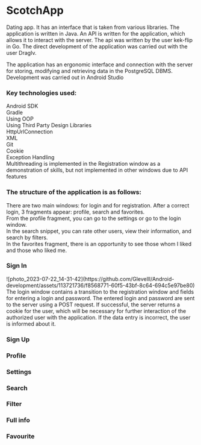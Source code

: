 # ScotchApp

Dating app. It has an interface that is taken from various libraries. The application is written in Java. An API is written for the application, which allows it to interact with the server. The api was written by the user kek-flip in Go. The direct development of the application was carried out with the user DragIv.

The application has an ergonomic interface and connection with the server for storing, modifying and retrieving data in the PostgreSQL DBMS. Development was carried out in Android Studio

<H3> Key technologies used: </H3>
Android SDK  <br/>
Gradle  <br/>
Using OOP  <br/>
Using Third Party Design Libraries  <br/>
HttpUrlConnection  <br/>
XML  <br/>
Git  <br/>
Cookie  <br/>
Exception Handling  <br/>
Multithreading is implemented in the Registration window as a demonstration of skills, but not implemented in other windows due to API features  <br/>


<H3> The structure of the application is as follows: </H3>
There are two main windows: for login and for registration. After a correct login, 3 fragments appear: profile, search and favorites. <br/>
From the profile fragment, you can go to the settings or go to the login window. <br/>
In the search snippet, you can rate other users, view their information, and search by filters. <br/>
In the favorites fragment, there is an opportunity to see those whom I liked and those who liked me. <br/>

<H3>Sign In</H3>
![photo_2023-07-22_14-31-42](https://github.com/Glevelll/Android-development/assets/113721736/f8568771-60f5-43bf-8c64-694c5e97be80) <br/>
The login window contains a transition to the registration window and fields for entering a login and password. The entered login and password are sent to the server using a POST request. If successful, the server returns a cookie for the user, which will be necessary for further interaction of the authorized user with the application. If the data entry is incorrect, the user is informed about it.

<H3>Sign Up</H3>

<H3>Profile</H3>
<H3>Settings</H3>
<H3>Search</H3>
<H3>Filter</H3>
<H3>Full info</H3>
<H3>Favourite</H3>
